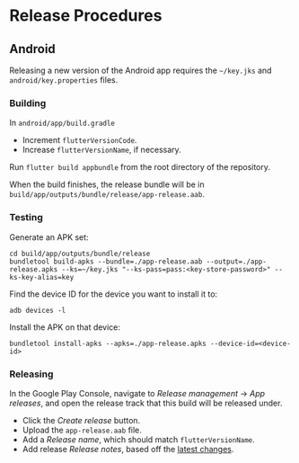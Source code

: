 # Release Procedures

## Android

Releasing a new version of the Android app requires the `~/key.jks` and `android/key.properties` files.

### Building

In `android/app/build.gradle`
* Increment `flutterVersionCode`.
* Increase `flutterVersionName`, if necessary.

Run `flutter build appbundle` from the root directory of the repository.

When the build finishes, the release bundle will be in `build/app/outputs/bundle/release/app-release.aab`.

### Testing

Generate an APK set:

```
cd build/app/outputs/bundle/release
bundletool build-apks --bundle=./app-release.aab --output=./app-release.apks --ks=~/key.jks "--ks-pass=pass:<key-store-password>" --ks-key-alias=key
```

Find the device ID for the device you want to install it to:

`adb devices -l`

Install the APK on that device:

`bundletool install-apks --apks=./app-release.apks --device-id=<device-id>`

### Releasing

In the Google Play Console, navigate to _Release management_ -> _App releases_, and open the release track that this build will be released under.

* Click the _Create release_ button.
* Upload the `app-release.aab` file.
* Add a _Release name_, which should match `flutterVersionName`.
* Add release _Release notes_, based off the [latest changes](https://github.com/pento/TidyWeather/commits/master).
